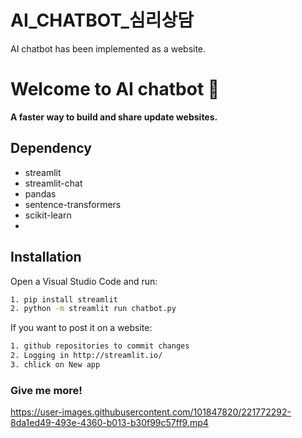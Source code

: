 # AI_CHATBOT_심리상담
AI chatbot has been implemented as a website.

# Welcome to AI chatbot 👋

**A faster way to build and share update websites.**

## Dependency

- streamlit
- streamlit-chat
- pandas
- sentence-transformers
- scikit-learn
- 
## Installation

Open a Visual Studio Code and run:

```bash 
1. pip install streamlit
2. python -m streamlit run chatbot.py
```

If you want to post it on a website:

```bash
1. github repositories to commit changes
2. Logging in http://streamlit.io/ 
3. chlick on New app
```

### Give me more!
https://user-images.githubusercontent.com/101847820/221772292-8da1ed49-493e-4360-b013-b30f99c57ff9.mp4
